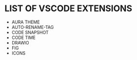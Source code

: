 # LIST OF VSCODE EXTENSIONS

- AURA THEME
- AUTO-RENAME-TAG
- CODE SNAPSHOT
- CODE TIME
- DRAWIO
- FIG
- ICONS
